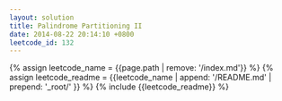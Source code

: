 ```yaml
---
layout: solution
title: Palindrome Partitioning II
date: 2014-08-22 20:14:10 +0800
leetcode_id: 132
---
```

{% assign leetcode_name = {{page.path | remove: '/index.md'}}  %}
{% assign leetcode_readme = {{leetcode_name | append: '/README.md' | prepend: '_root/' }}  %}
{% include {{leetcode_readme}} %}
